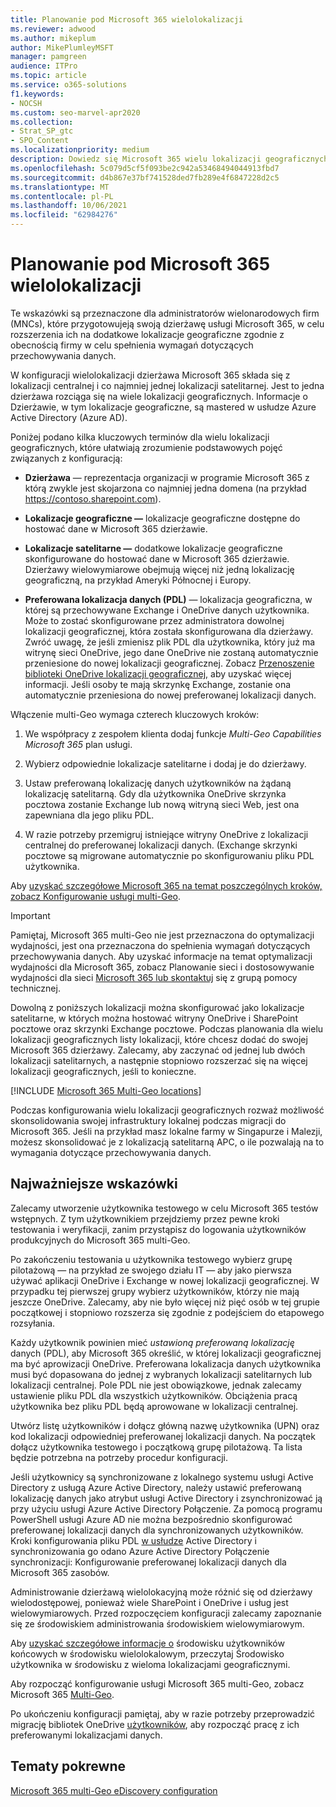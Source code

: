 ```yaml
---
title: Planowanie pod Microsoft 365 wielolokalizacji
ms.reviewer: adwood
ms.author: mikeplum
author: MikePlumleyMSFT
manager: pamgreen
audience: ITPro
ms.topic: article
ms.service: o365-solutions
f1.keywords:
- NOCSH
ms.custom: seo-marvel-apr2020
ms.collection:
- Strat_SP_gtc
- SPO_Content
ms.localizationpriority: medium
description: Dowiedz się Microsoft 365 wielu lokalizacji geograficznych, jak działa obsługa wielu lokalizacji geograficznych i jakie lokalizacje geograficzne są dostępne do przechowywania danych.
ms.openlocfilehash: 5c079d5cf5f093be2c942a53468494044913fbd7
ms.sourcegitcommit: d4b867e37bf741528ded7fb289e4f6847228d2c5
ms.translationtype: MT
ms.contentlocale: pl-PL
ms.lasthandoff: 10/06/2021
ms.locfileid: "62984276"
---
```

# <a name="plan-for-microsoft-365-multi-geo"></a>Planowanie pod Microsoft 365 wielolokalizacji

Te wskazówki są przeznaczone dla administratorów wielonarodowych firm (MNCs), które przygotowujeją swoją dzierżawę usługi Microsoft 365, w celu rozszerzenia ich na dodatkowe lokalizacje geograficzne zgodnie z obecnością firmy w celu spełnienia wymagań dotyczących przechowywania danych.

W konfiguracji wielolokalizacji dzierżawa Microsoft 365 składa się z lokalizacji centralnej i co najmniej jednej lokalizacji satelitarnej. Jest to jedna dzierżawa rozciąga się na wiele lokalizacji geograficznych. Informacje o Dzierżawie, w tym lokalizacje geograficzne, są mastered w usłudze Azure Active Directory (Azure AD).

Poniżej podano kilka kluczowych terminów dla wielu lokalizacji geograficznych, które ułatwiają zrozumienie podstawowych pojęć związanych z konfiguracją:

-   **Dzierżawa** — reprezentacja organizacji w programie Microsoft 365 z którą zwykle jest skojarzona co najmniej jedna domena (na przykład https://contoso.sharepoint.com). 

-   **Lokalizacje geograficzne —** lokalizacje geograficzne dostępne do hostować dane w Microsoft 365 dzierżawie.

-   **Lokalizacje satelitarne —** dodatkowe lokalizacje geograficzne skonfigurowane do hostować dane w Microsoft 365 dzierżawie. Dzierżawy wielowymiarowe obejmują więcej niż jedną lokalizację geograficzną, na przykład Ameryki Północnej i Europy.

-   **Preferowana lokalizacja danych (PDL)** — lokalizacja geograficzna, w której są przechowywane Exchange i OneDrive danych użytkownika. Może to zostać skonfigurowane przez administratora dowolnej lokalizacji geograficznej, która została skonfigurowana dla dzierżawy. Zwróć uwagę, że jeśli zmienisz plik PDL dla użytkownika, który już ma witrynę sieci OneDrive, jego dane OneDrive nie zostaną automatycznie przeniesione do nowej lokalizacji geograficznej. Zobacz [Przenoszenie biblioteki OneDrive lokalizacji geograficznej,](move-onedrive-between-geo-locations.md) aby uzyskać więcej informacji. Jeśli osoby te mają skrzynkę Exchange, zostanie ona automatycznie przeniesiona do nowej preferowanej lokalizacji danych.

Włączenie multi-Geo wymaga czterech kluczowych kroków:

1.  We współpracy z zespołem klienta dodaj funkcje _Multi-Geo Capabilities Microsoft 365_ plan usługi.

2.  Wybierz odpowiednie lokalizacje satelitarne i dodaj je do dzierżawy.

3.  Ustaw preferowaną lokalizację danych użytkowników na żądaną lokalizację satelitarną. Gdy dla użytkownika OneDrive skrzynka pocztowa zostanie Exchange lub nową witryną sieci Web, jest ona zapewniana dla jego pliku PDL.

4.  W razie potrzeby przemigruj istniejące witryny OneDrive z lokalizacji centralnej do preferowanej lokalizacji danych. (Exchange skrzynki pocztowe są migrowane automatycznie po skonfigurowaniu pliku PDL użytkownika.

Aby [uzyskać szczegółowe Microsoft 365 na temat poszczególnych kroków, zobacz Konfigurowanie usługi multi-Geo](multi-geo-tenant-configuration.md).

> [!IMPORTANT]
> Pamiętaj, Microsoft 365 multi-Geo nie jest przeznaczona do optymalizacji wydajności, jest ona przeznaczona do spełnienia wymagań dotyczących przechowywania danych. Aby uzyskać informacje na temat optymalizacji wydajności dla Microsoft 365, zobacz Planowanie sieci i dostosowywanie wydajności dla sieci [Microsoft 365 lub skontaktuj](https://support.office.com/article/e5f1228c-da3c-4654-bf16-d163daee8848) się z grupą pomocy technicznej.

Dowolną z poniższych lokalizacji można skonfigurować jako lokalizacje satelitarne, w których można hostować witryny OneDrive i SharePoint pocztowe oraz skrzynki Exchange pocztowe. Podczas planowania dla wielu lokalizacji geograficznych listy lokalizacji, które chcesz dodać do swojej Microsoft 365 dzierżawy. Zalecamy, aby zaczynać od jednej lub dwóch lokalizacji satelitarnych, a następnie stopniowo rozszerzać się na więcej lokalizacji geograficznych, jeśli to konieczne.

[!INCLUDE [Microsoft 365 Multi-Geo locations](../includes/microsoft-365-multi-geo-locations.md)]

Podczas konfigurowania wielu lokalizacji geograficznych rozważ możliwość skonsolidowania swojej infrastruktury lokalnej podczas migracji do Microsoft 365. Jeśli na przykład masz lokalne farmy w Singapurze i Malezji, możesz skonsolidować je z lokalizacją satelitarną APC, o ile pozwalają na to wymagania dotyczące przechowywania danych.

## <a name="best-practices"></a>Najważniejsze wskazówki

Zalecamy utworzenie użytkownika testowego w celu Microsoft 365 testów wstępnych. Z tym użytkownikiem przejdziemy przez pewne kroki testowania i weryfikacji, zanim przystąpisz do logowania użytkowników produkcyjnych do Microsoft 365 multi-Geo.

Po zakończeniu testowania u użytkownika testowego wybierz grupę pilotażową — na przykład ze swojego działu IT — aby jako pierwsza używać aplikacji OneDrive i Exchange w nowej lokalizacji geograficznej. W przypadku tej pierwszej grupy wybierz użytkowników, którzy nie mają jeszcze OneDrive. Zalecamy, aby nie było więcej niż pięć osób w tej grupie początkowej i stopniowo rozszerza się zgodnie z podejściem do etapowego rozsyłania.

Każdy użytkownik powinien mieć *ustawioną preferowaną lokalizację* danych (PDL), aby Microsoft 365 określić, w której lokalizacji geograficznej ma być aprowizacji OneDrive. Preferowana lokalizacja danych użytkownika musi być dopasowana do jednej z wybranych lokalizacji satelitarnych lub lokalizacji centralnej. Pole PDL nie jest obowiązkowe, jednak zalecamy ustawienie pliku PDL dla wszystkich użytkowników. Obciążenia pracą użytkownika bez pliku PDL będą aprowowane w lokalizacji centralnej.

Utwórz listę użytkowników i dołącz główną nazwę użytkownika (UPN) oraz kod lokalizacji odpowiedniej preferowanej lokalizacji danych. Na początek dołącz użytkownika testowego i początkową grupę pilotażową. Ta lista będzie potrzebna na potrzeby procedur konfiguracji.

Jeśli użytkownicy są synchronizowane z lokalnego systemu usługi Active Directory z usługą Azure Active Directory, należy ustawić preferowaną lokalizację danych jako atrybut usługi Active Directory i zsynchronizować ją przy użyciu usługi Azure Active Directory Połączenie. Za pomocą programu PowerShell usługi Azure AD nie można bezpośrednio skonfigurować preferowanej lokalizacji danych dla synchronizowanych użytkowników. Kroki konfigurowania pliku PDL [w usłudze](/azure/active-directory/connect/active-directory-aadconnectsync-feature-preferreddatalocation) Active Directory i synchronizowania go odano Azure Active Directory Połączenie synchronizacji: Konfigurowanie preferowanej lokalizacji danych dla Microsoft 365 zasobów.

Administrowanie dzierżawą wielolokacyjną może różnić się od dzierżawy wielodostępowej, ponieważ wiele SharePoint i OneDrive i usług jest wielowymiarowych. Przed rozpoczęciem konfiguracji zalecamy zapoznanie [](administering-a-multi-geo-environment.md) się ze środowiskiem administrowania środowiskiem wielowymiarowym.

Aby [uzyskać szczegółowe informacje o](multi-geo-user-experience.md) środowisku użytkowników końcowych w środowisku wielolokalowym, przeczytaj Środowisko użytkownika w środowisku z wieloma lokalizacjami geograficznymi.

Aby rozpocząć konfigurowanie usługi Microsoft 365 multi-Geo, zobacz Microsoft 365 [Multi-Geo](multi-geo-tenant-configuration.md).

Po ukończeniu konfiguracji pamiętaj, aby w razie potrzeby przeprowadzić migrację bibliotek OneDrive [użytkowników](move-onedrive-between-geo-locations.md), aby rozpocząć pracę z ich preferowanymi lokalizacjami danych.

## <a name="related-topics"></a>Tematy pokrewne

[Microsoft 365 multi-Geo eDiscovery configuration](./multi-geo-ediscovery-configuration.md)